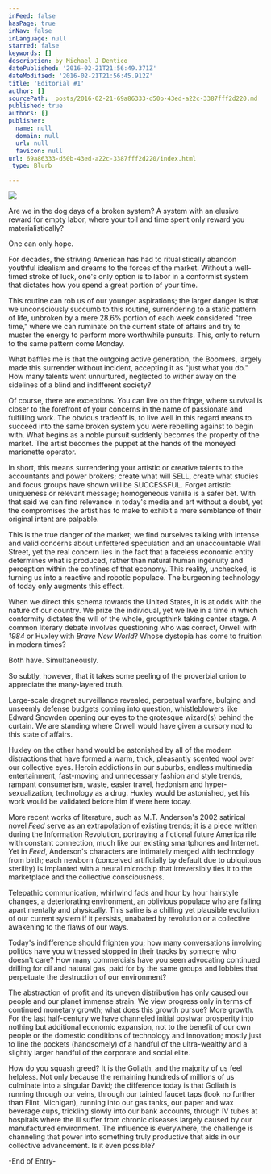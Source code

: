 ```yaml
---
inFeed: false
hasPage: true
inNav: false
inLanguage: null
starred: false
keywords: []
description: by Michael J Dentico
datePublished: '2016-02-21T21:56:49.371Z'
dateModified: '2016-02-21T21:56:45.912Z'
title: 'Editorial #1'
author: []
sourcePath: _posts/2016-02-21-69a86333-d50b-43ed-a22c-3387fff2d220.md
published: true
authors: []
publisher:
  name: null
  domain: null
  url: null
  favicon: null
url: 69a86333-d50b-43ed-a22c-3387fff2d220/index.html
_type: Blurb

---
```

![](https://the-grid-user-content.s3-us-west-2.amazonaws.com/209cd03b-48c2-4e95-b966-e4682ae3a0d1.png)

Are we in the dog days of a broken system? A system with an elusive reward for empty labor, where your toil and time spent only reward you materialistically?

One can only hope.

For decades, the striving American has had to ritualistically abandon youthful idealism and dreams to the forces of the market. Without a well-timed stroke of luck, one's only option is to labor in a conformist system that dictates how you spend a great portion of your time.

This routine can rob us of our younger aspirations; the larger danger is that we unconsciously succumb to this routine, surrendering to a static pattern of life, unbroken by a mere 28.6% portion of each week considered "free time," where we can ruminate on the current state of affairs and try to muster the energy to perform more worthwhile pursuits. This, only to return to the same pattern come Monday.

What baffles me is that the outgoing active generation, the Boomers, largely made this surrender without incident, accepting it as "just what you do." How many talents went unnurtured, neglected to wither away on the sidelines of a blind and indifferent society?

Of course, there are exceptions. You can live on the fringe, where survival is closer to the forefront of your concerns in the name of passionate and fulfilling work. The obvious tradeoff is, to live well in this regard means to succeed into the same broken system you were rebelling against to begin with. What begins as a noble pursuit suddenly becomes the property of the market. The artist becomes the puppet at the hands of the moneyed marionette operator.

In short, this means surrendering your artistic or creative talents to the accountants and power brokers; create what will SELL, create what studies and focus groups have shown will be SUCCESSFUL. Forget artistic uniqueness or relevant message; homogeneous vanilla is a safer bet. With that said we can find relevance in today's media and art without a doubt, yet the compromises the artist has to make to exhibit a mere semblance of their original intent are palpable.

This is the true danger of the market; we find ourselves talking with intense and valid concerns about unfettered speculation and an unaccountable Wall Street, yet the real concern lies in the fact that a faceless economic entity determines what is produced, rather than natural human ingenuity and perception within the confines of that economy. This reality, unchecked, is turning us into a reactive and robotic populace. The burgeoning technology of today only augments this effect.

When we direct this schema towards the United States, it is at odds with the nature of our country. We prize the individual, yet we live in a time in which conformity dictates the will of the whole, groupthink taking center stage. A common literary debate involves questioning who was correct, Orwell with _1984_ or Huxley with _Brave New World_? Whose dystopia has come to fruition in modern times?

Both have. Simultaneously. 

So subtly, however, that it takes some peeling of the proverbial onion to appreciate the many-layered truth.

Large-scale dragnet surveillance revealed, perpetual warfare, bulging and unseemly defense budgets coming into question, whistleblowers like Edward Snowden opening our eyes to the grotesque wizard(s) behind the curtain. We are standing where Orwell would have given a cursory nod to this state of affairs.

Huxley on the other hand would be astonished by all of the modern distractions that have formed a warm, thick, pleasantly scented wool over our collective eyes. Heroin addictions in our suburbs, endless multimedia entertainment, fast-moving and unnecessary fashion and style trends, rampant consumerism, waste, easier travel, hedonism and hyper-sexualization, technology as a drug. Huxley would be astonished, yet his work would be validated before him if were here today.

More recent works of literature, such as M.T. Anderson's 2002 satirical novel _Feed_ serve as an extrapolation of existing trends; it is a piece written during the Information Revolution, portraying a fictional future America rife with constant connection, much like our existing smartphones and Internet. Yet in _Feed_, Anderson's characters are intimately merged with technology from birth; each newborn (conceived artificially by default due to ubiquitous sterility) is implanted with a neural microchip that irreversibly ties it to the marketplace and the collective consciousness.

Telepathic communication, whirlwind fads and hour by hour hairstyle changes, a deteriorating environment, an oblivious populace who are falling apart mentally and physically. This satire is a chilling yet plausible evolution of our current system if it persists, unabated by revolution or a collective awakening to the flaws of our ways.

Today's indifference should frighten you; how many conversations involving politics have you witnessed stopped in their tracks by someone who doesn't care? How many commercials have you seen advocating continued drilling for oil and natural gas, paid for by the same groups and lobbies that perpetuate the destruction of our environment?

The abstraction of profit and its uneven distribution has only caused our people and our planet immense strain. We view progress only in terms of continued monetary growth; what does this growth pursue? More growth. For the last half-century we have channeled initial postwar prosperity into nothing but additional economic expansion, not to the benefit of our own people or the domestic conditions of technology and innovation; mostly just to line the pockets (handsomely) of a handful of the ultra-wealthy and a slightly larger handful of the corporate and social elite.

How do you squash greed? It is the Goliath, and the majority of us feel helpless. Not only because the remaining hundreds of millions of us culminate into a singular David; the difference today is that Goliath is running through our veins, through our tainted faucet taps (look no further than Flint, Michigan), running into our gas tanks, our paper and wax beverage cups, trickling slowly into our bank accounts, through IV tubes at hospitals where the ill suffer from chronic diseases largely caused by our manufactured environment. The influence is everywhere, the challenge is channeling that power into something truly productive that aids in our collective advancement. Is it even possible?

-End of Entry-